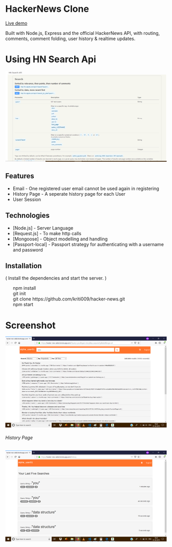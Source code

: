 <h1>HackerNews Clone</h1>
<a href="https://hacker-new-adda.herokuapp.com">Live demo</a><br>
<p>Built with Node.js, Express and the official HackerNews API, with routing, comments, comment folding, user history & realtime updates.</p>

<h1>Using HN Search Api</h1>

![hacker-news](https://github.com/kriti009/hacker-news/blob/master/ss/Screenshot%20(18).png "ss")

<h2>Features</h2>
<ul>
    <li>Email -  One registered user email cannot be used again in registering</li>
    <li>History Page - A seperate history page for each User</li>
    <li>User Session
</ul>

<h2>Technologies </h2>
<ul>
    <li>[Node.js] - Server Language</li>
    <li>[Request.js] - To make http calls </li>
    <li>[Mongoose] - Object modelling and handling </li>
    <li>[Passport-local] - Passport strategy for authenticating with a username and password </li>
</ul>
<h2>Installation</h2>
    ( Install the dependencies and start the server. )
    
<ul style="list-style: none;">
    <li>npm install </li>
    <li>git init </li>
    <li >git clone https://github.com/kriti009/hacker-news.git </li>
    <li >npm start</li>
</ul>

<h1>Screenshot</h1>

![hacker-news](https://github.com/kriti009/hacker-news/blob/master/ss/Screenshot%20(15).png "ss")

<h6>History Page </h6>

![hacker-news](https://github.com/kriti009/hacker-news/blob/master/ss/Screenshot%20(17).png "ss")


